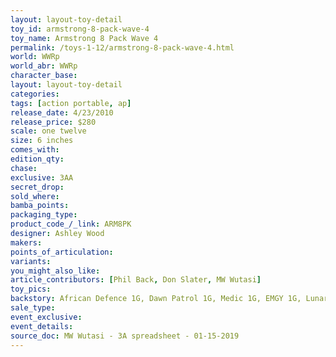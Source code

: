 ```yaml
---
layout: layout-toy-detail 
toy_id: armstrong-8-pack-wave-4
toy_name: Armstrong 8 Pack Wave 4
permalink: /toys-1-12/armstrong-8-pack-wave-4.html
world: WWRp
world_abr: WWRp
character_base: 
layout: layout-toy-detail
categories: 
tags: [action portable, ap] 
release_date: 4/23/2010
release_price: $280 
scale: one twelve
size: 6 inches
comes_with: 
edition_qty: 
chase: 
exclusive: 3AA
secret_drop: 
sold_where: 
bamba_points: 
packaging_type: 
product_code_/_link: ARM8PK
designer: Ashley Wood
makers: 
points_of_articulation: 
variants: 
you_might_also_like: 
article_contributors: [Phil Back, Don Slater, MW Wutasi]
toy_pics: 
backstory: African Defence 1G, Dawn Patrol 1G, Medic 1G, EMGY 1G, Lunar Camo 0G, White Engineer 0G, Suicide Club 0G, Shadow Guard 0G
sale_type: 
event_exclusive: 
event_details: 
source_doc: MW Wutasi - 3A spreadsheet - 01-15-2019
---
```

